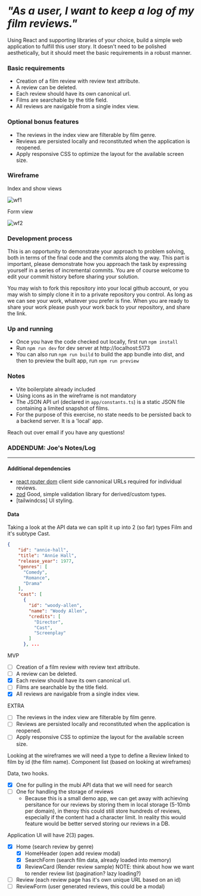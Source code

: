 # _"As a user, I want to keep a log of my film reviews."_

Using React and supporting libraries of your choice, build a simple web application to fulfill this user story. It doesn't need to be polished aesthetically, but it should meet the basic requirements in a robust manner.

### Basic requirements

* Creation of a film review with review text attribute.
* A review can be deleted.
* Each review should have its own canonical url.
* Films are searchable by the title field.
* All reviews are navigable from a single index view.

### Optional bonus features

* The reviews in the index view are filterable by film genre.
* Reviews are persisted locally and reconstituted when the application is reopened.
* Apply responsive CSS to optimize the layout for the available screen size.

### Wireframe

Index and show views

![wf1](https://user-images.githubusercontent.com/345715/36377832-6f0cecfa-1570-11e8-89dd-4e26e878ee75.png)

Form view

![wf2](https://user-images.githubusercontent.com/345715/36377771-34742e6e-1570-11e8-904b-0f5ce3a6c2d9.png)


### Development process

This is an opportunity to demonstrate your approach to problem solving, both in terms of the final code and the commits along the way. This part is important, please demonstrate how you approach the task by expressing yourself in a series of incremental commits. You are of course welcome to edit your commit history before sharing your solution.

You may wish to fork this repository into your local github account, or you may wish to simply clone it in to a private repository you control. As long as we can see your work, whatever you prefer is fine. When you are ready to share your work please push your work back to your repository, and share the link.

### Up and running

* Once you have the code checked out locally, first run `npm install`
* Run `npm run dev` for dev server at http://localhost:5173
* You can also run `npm run build` to build the app bundle into dist, and then to preview the built app, run `npm run preview`

### Notes

* Vite boilerplate already included
* Using icons as in the wireframe is not mandatory
* The JSON API url (declared in `app/constants.ts`) is a static JSON file containing a limited snapshot of films.
* For the purpose of this exercise, no state needs to be persisted back to a backend server. It is a 'local' app.


Reach out over email if you have any questions!

### ADDENDUM: Joe's Notes/Log
<hr>

#### Additional dependencies
- [react router dom](https://reactrouter.com/start/declarative/installation) client side cannonical URLs required for individual reviews.
- [zod](https://zod.dev/) Good, simple validation library for derived/custom types.
- [tailwindcss] UI styling.

#### Data
Taking a look at the API data we can split it up into 2 (so far) types Film and it's subtype Cast.

```json
{
    "id": "annie-hall",
    "title": "Annie Hall",
    "release_year": 1977,
    "genres": [
      "Comedy",
      "Romance",
      "Drama"
    ],
    "cast": [
      {
        "id": "woody-allen",
        "name": "Woody Allen",
        "credits": [
          "Director",
          "Cast",
          "Screenplay"
        ]
      }, ...
```

MVP
- [ ] Creation of a film review with review text attribute.
- [ ] A review can be deleted.
- [x] Each review should have its own canonical url.
- [ ] Films are searchable by the title field.
- [x] All reviews are navigable from a single index view.
  
EXTRA
- [ ] The reviews in the index view are filterable by film genre.
- [ ] Reviews are persisted locally and reconstituted when the application is reopened.
- [ ] Apply responsive CSS to optimize the layout for the available screen size.

Looking at the wireframes we will need a type to define a Review linked to film by id (the film name).
Component list (based on looking at wireframes)

Data, two hooks.
- [x] One for pulling in the mubi API data that we will need for search
- [ ] One for handling the storage of reviews
  - Because this is a small demo app, we can get away with achieving persitance for our reviews by storing them in local storage (5-10mb per domain), in theroy this could still store hundreds of reviews, especially if the content had a character limit. In reality this would feature would be better served storing our reviews in a DB.
  
Application UI will have 2(3) pages. 
- [x] Home (search review by genre)
  - [x] HomeHeader (open add review modal)
  - [x] SearchForm (search film data, already loaded into memory)
  - [x] ReviewCard (Render review sample)
    NOTE: think about how we want to render review list (pagination? lazy loading?)
- [ ] Review (each review page has it's own unique URL based on an id)
- [ ] ReviewForm (user generated reviews, this could be a modal)